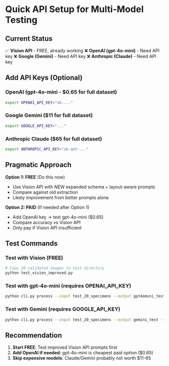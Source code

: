# Quick API Setup for Multi-Model Testing

## Current Status
✅ **Vision API** - FREE, already working
❌ **OpenAI (gpt-4o-mini)** - Need API key
❌ **Google (Gemini)** - Need API key
❌ **Anthropic (Claude)** - Need API key

## Add API Keys (Optional)

### OpenAI (gpt-4o-mini - $0.65 for full dataset)
```bash
export OPENAI_API_KEY="sk-..."
```

### Google Gemini ($11 for full dataset)
```bash
export GOOGLE_API_KEY="..."
```

### Anthropic Claude ($65 for full dataset)
```bash
export ANTHROPIC_API_KEY="sk-ant-..."
```

## Pragmatic Approach

**Option 1: FREE** (Do this now)
- Use Vision API with NEW expanded schema + layout-aware prompts
- Compare against old extraction
- Likely improvement from better prompts alone

**Option 2: PAID** (If needed after Option 1)
- Add OpenAI key → test gpt-4o-mini ($0.65)
- Compare accuracy vs Vision API
- Only pay if Vision API insufficient

## Test Commands

### Test with Vision (FREE)
```bash
# Copy 20 validated images to test directory
python test_vision_improved.py
```

### Test with gpt-4o-mini (requires OPENAI_API_KEY)
```bash
python cli.py process --input test_20_specimens --output gpt4omini_test --engine gpt4omini
```

### Test with Gemini (requires GOOGLE_API_KEY)
```bash
python cli.py process --input test_20_specimens --output gemini_test --engine gemini
```

## Recommendation

1. **Start FREE**: Test improved Vision API prompts first
2. **Add OpenAI if needed**: gpt-4o-mini is cheapest paid option ($0.65)
3. **Skip expensive models**: Claude/Gemini probably not worth $11-65
